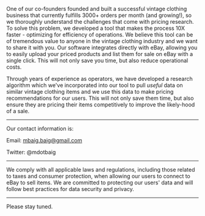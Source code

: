 One of our co-founders founded and built a successful vintage clothing business that currently fulfills 3000+ orders per month (and growing!), so we thoroughly understand the challenges that come with pricing research. To solve this problem, we developed a tool that makes the process 10X faster - optimizing for efficiency of operations. We believe this tool can be of tremendous value to anyone in the vintage clothing industry and we want to share it with you. Our software integrates directly with eBay, allowing you to easily upload your priced products and list them for sale on eBay with a single click. This will not only save you time, but also reduce operational costs. 

Through years of experience as operators, we have developed a research algorithm which we've incorporated into our tool to pull *useful* data on similar vintage clothing items and we use this data to make pricing recommendations for our users. This will not only save them time, but also ensure they are pricing their items competitively to improve the likely-hood of a sale.

-------

Our contact information is:

Email: mbaig.baig@gmail.com

Twitter: @mdotbaig

-------

We comply with all applicable laws and regulations, including those related to taxes and consumer protection, when allowing our users to connect to eBay to sell items. We are committed to protecting our users' data and will follow best practices for data security and privacy.

-------
Please stay tuned.
